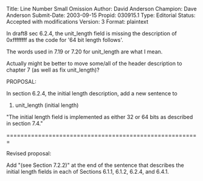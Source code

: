 Title:       Line Number Small Omission
Author:      David Anderson
Champion:    Dave Anderson
Submit-Date: 2003-09-15
Propid:      030915.1
Type:        Editorial
Status:      Accepted with modifications
Version:     3
Format:      plaintext

In draft8 sec 6.2.4, the unit_length field is missing the
description of 0xffffffff as the code for '64 bit length follows'.

The words used in 7.19  or 7.20 for unit_length are what I mean.

Actually might be better to move some/all of the header
description to chapter 7 (as well as fix unit_length)?



PROPOSAL:

In section 6.2.4, the initial length description, add
a new sentence to 

1. unit_length (initial length)

"The initial length field is implemented as either 32 or
64 bits as described in section 7.4."

=======================================================

Revised proposal:

Add "(see Section 7.2.2)" at the end of the sentence that describes 
the initial length fields in each of Sections 6.1.1, 6.1.2, 6.2.4, 
and 6.4.1.
